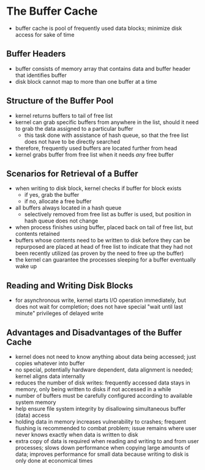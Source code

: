 # The Buffer Cache

* buffer cache is pool of frequently used data blocks; minimize disk access for
  sake of time
  
## Buffer Headers

* buffer consists of memory array that contains data and buffer header that
  identifies buffer
* disk block cannot map to more than one buffer at a time

## Structure of the Buffer Pool

* kernel returns buffers to tail of free list
* kernel can grab specific buffers from anywhere in the list, should it need to
  grab the data assigned to a particular buffer
  - this task done with assistance of hash queue, so that the free list does not
    have to be directly searched
* therefore, frequently used buffers are located further from head
* kernel grabs buffer from free list when it needs _any_ free buffer

## Scenarios for Retrieval of a Buffer

* when writing to disk block, kernel checks if buffer for block exists
  - if yes, grab the buffer
  - if no, allocate a free buffer
* all buffers always located in a hash queue
  - selectively removed from free list as buffer is used, but position in hash
    queue does not change
* when process finishes using buffer, placed back on tail of free list, but
  contents retained
* buffers whose contents need to be written to disk before they can be
  repurposed are placed at head of free list to indicate that they had not been
  recently utilized (as proven by the need to free up the buffer) 
* the kernel can guarantee the processes sleeping for a buffer eventually wake up

## Reading and Writing Disk Blocks

* for asynchronous write, kernel starts I/O operation immediately, but does not
  wait for completion; does not have special "wait until last minute" privileges
  of delayed write
  
## Advantages and Disadvantages of the Buffer Cache

* kernel does not need to know anything about data being accessed; just copies
  whatever into buffer
* no special, potentially hardware dependent, data alignment is needed; kernel
  aligns data internally
* reduces the number of disk writes: frequently accessed data stays in memory,
  only being written to disks if not accessed in a while
* number of buffers must be carefully configured according to available system
  memory
* help ensure file system integrity by disallowing simultaneous buffer (data) access
* holding data in memory increases vulnerability to crashes; frequent flushing
  is recommended to combat problem; issue remains where user never knows exactly
  when data is written to disk
* extra copy of data is required when reading and writing to and from user
  processes; slows down performance when copying large amounts of data; improves
  performance for small data because writing to disk is only done at economical times
